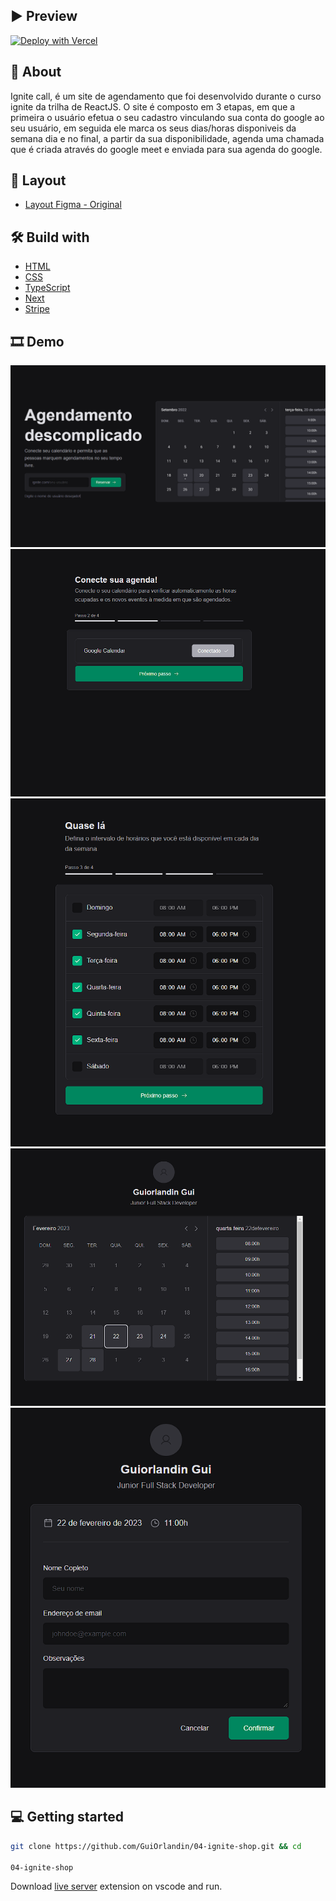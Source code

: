 </div>

## ▶ Preview

[![Deploy with Vercel](https://vercel.com/button)](ignite-call-guiorlandin.vercel.app)

## 📃 About

Ignite call, é um site de agendamento que foi desenvolvido durante o curso ignite da trilha de ReactJS. O site é composto em 3 etapas, em que a primeira o usuário efetua o seu cadastro vinculando sua conta do google ao seu usuário, em seguida ele marca os seus dias/horas disponiveis da semana dia e no final, a partir da sua disponibilidade, agenda uma chamada que é criada através do google meet e enviada para sua agenda do google.

## 🎨 Layout

- [Layout Figma - Original](https://www.figma.com/community/file/1161274296921389678)

## 🛠 Build with

- [HTML]()
- [CSS]()
- [TypeScript]()
- [Next]()
- [Stripe]()

## 🎞 Demo

<img src="src/assets/demo1.png">
<img src="src/assets/demo2.png">
<img src="src/assets/demo3.png">
<img src="src/assets/demo4.png">
<img src="src/assets/demo5.png">

## 💻 Getting started

```sh
git clone https://github.com/GuiOrlandin/04-ignite-shop.git && cd

04-ignite-shop

```

Download [live server](https://marketplace.visualstudio.com/items?itemName=ritwickdey.LiveServer) extension on vscode and run.
